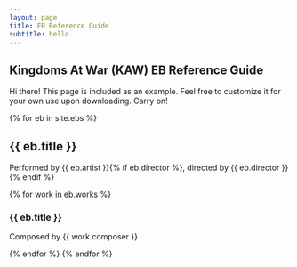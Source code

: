 ```yaml
---
layout: page
title: EB Reference Guide
subtitle: hello
---
```


## Kingdoms At War (KAW) EB Reference Guide

<p class="message">
  Hi there! This page is included as an example. Feel free to customize it for your own use upon downloading. Carry on!
</p>



{% for eb in site.ebs %}
  <h2>{{ eb.title }}</h2>
  <p>Performed by {{ eb.artist }}{% if eb.director %}, directed by {{ eb.director }}{% endif %}</p>
  {% for work in eb.works %}
    <h3>{{ eb.title }}</h3>
    <p>Composed by {{ work.composer }}</p>

  {% endfor %}
{% endfor %}
